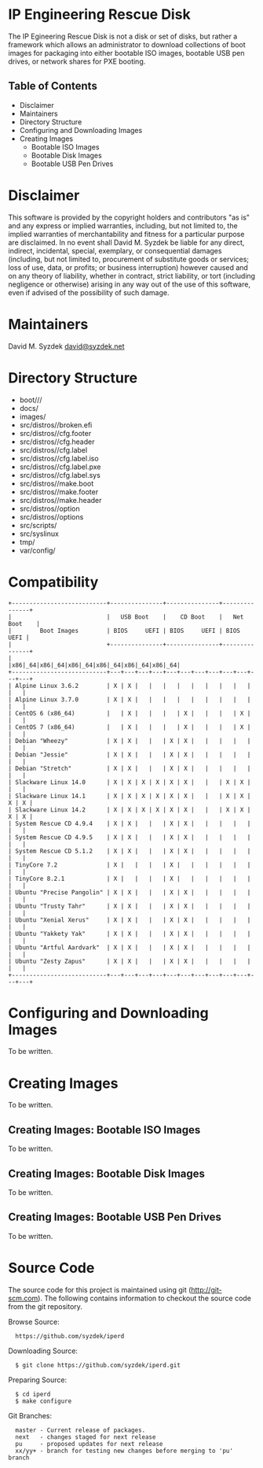
IP Engineering Rescue Disk
==========================

The IP Egineering Rescue Disk is not a disk or set of disks, but rather
a framework which allows an administrator to download collections of boot
images for packaging into either bootable ISO images, bootable USB pen drives,
or network shares for PXE booting.


Table of Contents
-----------------

   * Disclaimer
   * Maintainers
   * Directory Structure
   * Configuring and Downloading Images
   * Creating Images
     * Bootable ISO Images
     * Bootable Disk Images
     * Bootable USB Pen Drives


Disclaimer
==========

   This software is provided by the copyright holders and contributors "as
   is" and any express or implied warranties, including, but not limited to,
   the implied warranties of merchantability and fitness for a particular
   purpose are disclaimed. In no event shall David M. Syzdek be liable for
   any direct, indirect, incidental, special, exemplary, or consequential
   damages (including, but not limited to, procurement of substitute goods or
   services; loss of use, data, or profits; or business interruption) however
   caused and on any theory of liability, whether in contract, strict
   liability, or tort (including negligence or otherwise) arising in any way
   out of the use of this software, even if advised of the possibility of
   such damage.


Maintainers
===========

   David M. Syzdek
   david@syzdek.net


Directory Structure
===================

   * boot/<distro>/<ver>/<arch>
   * docs/
   * images/
   * src/distros/<distro>/broken.efi
   * src/distros/<distro>/cfg.footer
   * src/distros/<distro>/cfg.header
   * src/distros/<distro>/cfg.label
   * src/distros/<distro>/cfg.label.iso
   * src/distros/<distro>/cfg.label.pxe
   * src/distros/<distro>/cfg.label.sys
   * src/distros/<distro>/make.boot
   * src/distros/<distro>/make.footer
   * src/distros/<distro>/make.header
   * src/distros/<distro>/option
   * src/distros/<distro>/options
   * src/scripts/
   * src/syslinux
   * tmp/
   * var/config/


Compatibility
=============

    +---------------------------+---------------+---------------+---------------+
    |                           |   USB Boot    |    CD Boot    |   Net Boot    |
    |        Boot Images        | BIOS     UEFI | BIOS     UEFI | BIOS     UEFI |
    |                           +---------------+---------------+---------------+
    |                           |x86|_64|x86|_64|x86|_64|x86|_64|x86|_64|x86|_64|
    +---------------------------+---+---+---+---+---+---+---+---+---+---+---+---+
    | Alpine Linux 3.6.2        | X | X |   |   |   |   |   |   |   |   |   |   |
    | Alpine Linux 3.7.0        | X | X |   |   |   |   |   |   |   |   |   |   |
    | CentOS 6 (x86_64)         |   | X |   |   |   | X |   |   |   | X |   |   |
    | CentOS 7 (x86_64)         |   | X |   |   |   | X |   |   |   | X |   |   |
    | Debian "Wheezy"           | X | X |   |   | X | X |   |   |   |   |   |   |
    | Debian "Jessie"           | X | X |   |   | X | X |   |   |   |   |   |   |
    | Debian "Stretch"          | X | X |   |   | X | X |   |   |   |   |   |   |
    | Slackware Linux 14.0      | X | X | X | X | X | X |   |   | X | X |   |   |
    | Slackware Linux 14.1      | X | X | X | X | X | X |   |   | X | X | X | X |
    | Slackware Linux 14.2      | X | X | X | X | X | X |   |   | X | X | X | X |
    | System Rescue CD 4.9.4    | X | X |   |   | X | X |   |   |   |   |   |   |
    | System Rescue CD 4.9.5    | X | X |   |   | X | X |   |   |   |   |   |   |
    | System Rescue CD 5.1.2    | X | X |   |   | X | X |   |   |   |   |   |   |
    | TinyCore 7.2              | X |   |   |   | X |   |   |   |   |   |   |   |
    | TinyCore 8.2.1            | X |   |   |   | X |   |   |   |   |   |   |   |
    | Ubuntu "Precise Pangolin" | X | X |   |   | X | X |   |   |   |   |   |   |
    | Ubuntu "Trusty Tahr"      | X | X |   |   | X | X |   |   |   |   |   |   |
    | Ubuntu "Xenial Xerus"     | X | X |   |   | X | X |   |   |   |   |   |   |
    | Ubuntu "Yakkety Yak"      | X | X |   |   | X | X |   |   |   |   |   |   |
    | Ubuntu "Artful Aardvark"  | X | X |   |   | X | X |   |   |   |   |   |   |
    | Ubuntu "Zesty Zapus"      | X | X |   |   | X | X |   |   |   |   |   |   |
    +---------------------------+---+---+---+---+---+---+---+---+---+---+---+---+


Configuring and Downloading Images
==================================

To be written.


Creating Images
===============

To be written.


Creating Images: Bootable ISO Images
------------------------------------

To be written.


Creating Images: Bootable Disk Images
-------------------------------------

To be written.


Creating Images: Bootable USB Pen Drives
----------------------------------------

To be written.


Source Code
===========

   The source code for this project is maintained using git
   (http://git-scm.com).  The following contains information to checkout the
   source code from the git repository.

   Browse Source:

      https://github.com/syzdek/iperd

   Downloading Source:

      $ git clone https://github.com/syzdek/iperd.git

   Preparing Source:

      $ cd iperd
      $ make configure

   Git Branches:

      master - Current release of packages.
      next   - changes staged for next release
      pu     - proposed updates for next release
      xx/yy+ - branch for testing new changes before merging to 'pu' branch


